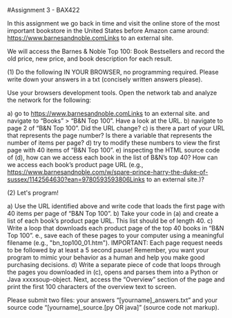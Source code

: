 #Assignment 3 - BAX422

In this assignment we go back in time and visit the online store of the most important bookstore in the United States before Amazon came around:  https://www.barnesandnoble.comLinks to an external site.

We will access the Barnes & Noble Top 100: Book Bestsellers and record the old price, new price, and book description for each result.

 

(1) Do the following IN YOUR BROWSER, no programming required.  Please write down your answers in a txt (concisely written answers please).

Use your browsers development tools.  Open the network tab and analyze the network for the following:

 

a) go to https://www.barnesandnoble.comLinks to an external site. and navigate to “Books” > “B&N Top 100”. Have a look at the URL.
b) navigate to page 2 of “B&N Top 100”. Did the URL change?
c) is there a part of your URL that represents the page number? Is there a variable that represents the number of items per page?
d) try to modify these numbers to view the first page with 40 items of “B&N Top 100”.
e) inspecting the HTML source code of (d), how can we access each book in the list of B&N’s top 40? How can we access each book’s product page URL (e.g., https://www.barnesandnoble.com/w/spare-prince-harry-the-duke-of-sussex/1142564630?ean=9780593593806Links to an external site.)?
 

(2) Let's program!

 

a) Use the URL identified above and write code that loads the first page with 40 items per page of “B&N Top 100”.
b) Take your code in (a) and create a list of each book’s product page URL. This list should be of length 40.
c) Write a loop that downloads each product page of the top 40 books in “B&N Top 100”. e., save each of these pages to your computer using a meaningful filename (e.g., "bn_top100_01.htm"). IMPORTANT: Each page request needs to be followed by at least a 5 second pause!  Remember, you want your program to mimic your behavior as a human and help you make good purchasing decisions.
d) Write a separate piece of code that loops through the pages you downloaded in (c), opens and parses them into a Python or Java xxxxsoup-object. Next, access the “Overview” section of the page and print the first 100 characters of the overview text to screen.
 

Please submit two files:  your answers “[yourname]_answers.txt” and your source code “[yourname]_source.[py OR java]” (source code not markup).
